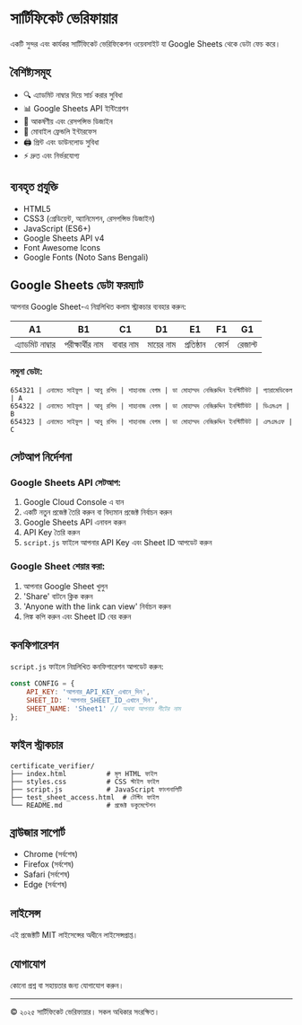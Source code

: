 # সার্টিফিকেট ভেরিফায়ার

একটি সুন্দর এবং কার্যকর সার্টিফিকেট ভেরিফিকেশন ওয়েবসাইট যা Google Sheets থেকে ডেটা ফেচ করে।

## বৈশিষ্ট্যসমূহ

- 🔍 এ্যাডমিট নাম্বার দিয়ে সার্চ করার সুবিধা
- 📊 Google Sheets API ইন্টিগ্রেশন
- 🎨 আকর্ষণীয় এবং রেসপন্সিভ ডিজাইন
- 📱 মোবাইল ফ্রেন্ডলি ইন্টারফেস
- 🖨️ প্রিন্ট এবং ডাউনলোড সুবিধা
- ⚡ দ্রুত এবং নির্ভরযোগ্য

## ব্যবহৃত প্রযুক্তি

- HTML5
- CSS3 (গ্রেডিয়েন্ট, অ্যানিমেশন, রেসপন্সিভ ডিজাইন)
- JavaScript (ES6+)
- Google Sheets API v4
- Font Awesome Icons
- Google Fonts (Noto Sans Bengali)

## Google Sheets ডেটা ফরম্যাট

আপনার Google Sheet-এ নিম্নলিখিত কলাম স্ট্রাকচার ব্যবহার করুন:

| A1 | B1 | C1 | D1 | E1 | F1 | G1 |
|---|---|---|---|---|---|---|
| এ্যাডমিট নাম্বার | পরীক্ষার্থীর নাম | বাবার নাম | মায়ের নাম | প্রতিষ্ঠান | কোর্স | রেজাল্ট |

### নমুনা ডেটা:
```
654321 | এনামেত সাইফুল | আবু রশিদ | শাহানাজ বেগম | ডা মোহাম্মদ নেজিরুদ্দিন ইনস্টিটিউট | প্যারামেডিকেল | A
654322 | এনামেত সাইফুল | আবু রশিদ | শাহানাজ বেগম | ডা মোহাম্মদ নেজিরুদ্দিন ইনস্টিটিউট | ডিএমএল | B
654323 | এনামেত সাইফুল | আবু রশিদ | শাহানাজ বেগম | ডা মোহাম্মদ নেজিরুদ্দিন ইনস্টিটিউট | এলএমএফ | C
```

## সেটআপ নির্দেশনা

### Google Sheets API সেটআপ:

1. Google Cloud Console এ যান
2. একটি নতুন প্রজেক্ট তৈরি করুন বা বিদ্যমান প্রজেক্ট নির্বাচন করুন
3. Google Sheets API এনাবল করুন
4. API Key তৈরি করুন
5. `script.js` ফাইলে আপনার API Key এবং Sheet ID আপডেট করুন

### Google Sheet শেয়ার করা:

1. আপনার Google Sheet খুলুন
2. 'Share' বাটনে ক্লিক করুন
3. 'Anyone with the link can view' নির্বাচন করুন
4. লিঙ্ক কপি করুন এবং Sheet ID বের করুন

## কনফিগারেশন

`script.js` ফাইলে নিম্নলিখিত কনফিগারেশন আপডেট করুন:

```javascript
const CONFIG = {
    API_KEY: 'আপনার_API_KEY_এখানে_দিন',
    SHEET_ID: 'আপনার_SHEET_ID_এখানে_দিন',
    SHEET_NAME: 'Sheet1' // অথবা আপনার শীটের নাম
};
```

## ফাইল স্ট্রাকচার

```
certificate_verifier/
├── index.html          # মূল HTML ফাইল
├── styles.css          # CSS স্টাইল ফাইল
├── script.js           # JavaScript ফাংশনালিটি
├── test_sheet_access.html  # টেস্টিং ফাইল
└── README.md           # প্রজেক্ট ডকুমেন্টেশন
```

## ব্রাউজার সাপোর্ট

- Chrome (সর্বশেষ)
- Firefox (সর্বশেষ)
- Safari (সর্বশেষ)
- Edge (সর্বশেষ)

## লাইসেন্স

এই প্রজেক্টটি MIT লাইসেন্সের অধীনে লাইসেন্সপ্রাপ্ত।

## যোগাযোগ

কোনো প্রশ্ন বা সহায়তার জন্য যোগাযোগ করুন।

---

© ২০২৫ সার্টিফিকেট ভেরিফায়ার। সকল অধিকার সংরক্ষিত।

